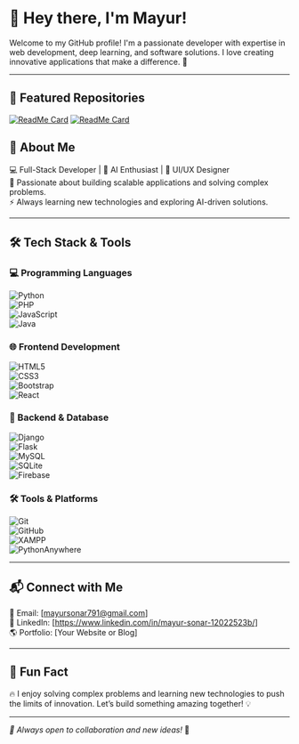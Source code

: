 # 👋 Hey there, I'm Mayur!

Welcome to my GitHub profile! I'm a passionate developer with expertise in web development, deep learning, and software solutions. I love creating innovative applications that make a difference. 🚀

---

## 🚀 Featured Repositories  
[![ReadMe Card](https://github-readme-stats.vercel.app/api/pin/?username=Mayurss331&repo=Social_media)](https://github.com/Mayurss331/Social_media)
[![ReadMe Card](https://github-readme-stats.vercel.app/api/pin/?username=Mayurss331&repo=StudentAttendanceUsingFacerecognition)](https://github.com/Mayurss331/StudentAttendanceUsingFacerecognition)




## 🚀 About Me

💻 Full-Stack Developer | 🤖 AI Enthusiast | 🎨 UI/UX Designer  
📍 Passionate about building scalable applications and solving complex problems.  
⚡ Always learning new technologies and exploring AI-driven solutions.

---

## 🛠️ Tech Stack & Tools

### 💻 Programming Languages
![Python](https://img.shields.io/badge/-Python-3776AB?style=flat&logo=python&logoColor=white)  
![PHP](https://img.shields.io/badge/-PHP-777BB4?style=flat&logo=php&logoColor=white)  
![JavaScript](https://img.shields.io/badge/-JavaScript-F7DF1E?style=flat&logo=javascript&logoColor=black)  
![Java](https://img.shields.io/badge/-Java-007396?style=flat&logo=java&logoColor=white)  

### 🌐 Frontend Development
![HTML5](https://img.shields.io/badge/-HTML5-E34F26?style=flat&logo=html5&logoColor=white)  
![CSS3](https://img.shields.io/badge/-CSS3-1572B6?style=flat&logo=css3&logoColor=white)  
![Bootstrap](https://img.shields.io/badge/-Bootstrap-563D7C?style=flat&logo=bootstrap&logoColor=white)  
![React](https://img.shields.io/badge/-React-61DAFB?style=flat&logo=react&logoColor=black)  

### 🔧 Backend & Database
![Django](https://img.shields.io/badge/-Django-092E20?style=flat&logo=django&logoColor=white)  
![Flask](https://img.shields.io/badge/-Flask-000000?style=flat&logo=flask&logoColor=white)  
![MySQL](https://img.shields.io/badge/-MySQL-4479A1?style=flat&logo=mysql&logoColor=white)  
![SQLite](https://img.shields.io/badge/-SQLite-003B57?style=flat&logo=sqlite&logoColor=white)  
![Firebase](https://img.shields.io/badge/-Firebase-FFCA28?style=flat&logo=firebase&logoColor=black)

### 🛠️ Tools & Platforms
![Git](https://img.shields.io/badge/-Git-F05032?style=flat&logo=git&logoColor=white)  
![GitHub](https://img.shields.io/badge/-GitHub-181717?style=flat&logo=github&logoColor=white)  
![XAMPP](https://img.shields.io/badge/-XAMPP-FB7A24?style=flat&logo=xampp&logoColor=white)  
![PythonAnywhere](https://img.shields.io/badge/-PythonAnywhere-blue?style=flat&logo=python)  


---

## 📬 Connect with Me

📧 Email: [mayursonar791@gmail.com]  
💼 LinkedIn: [https://www.linkedin.com/in/mayur-sonar-12022523b/]  
🌎 Portfolio: [Your Website or Blog]  

---

## 🎉 Fun Fact

🔥 I enjoy solving complex problems and learning new technologies to push the limits of innovation. Let’s build something amazing together! 💡

---

_🚀 Always open to collaboration and new ideas!_ 🤝
